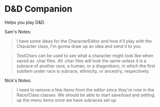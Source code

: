 # D&D Companion

Helps you play D&D

Sam's Notes:
> I have some ideas for the CharacterEditor and how it'll play with the Character class, I'm gonna draw up an idea and send it to you

> TestChars can be used to see what a character might look like when saved as .char files. All .char files will look the same unless it is a subrace of another race, a human, or a dragonborn, in which the first subitem under race is subrace, ethnicity, or ancestry, respectively.

Nick's Notes:
> I need to remove a few items from the editor since they're now in the Race/Class classes. 
> We should be able to start save/load and setting up the menu items once we have subraces set up.